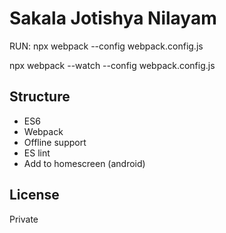 # Sakala Jotishya Nilayam



RUN: npx webpack --config webpack.config.js

npx webpack --watch --config webpack.config.js

## Structure

- ES6
- Webpack
- Offline support
- ES lint
- Add to homescreen (android)

## License

Private
